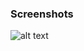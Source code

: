 ### Screenshots

![alt text](https://github.com/andreiseverin/WeaponMod-guns-backup/blob/main/wpn_gilboa/Gilboa.png?raw=true)